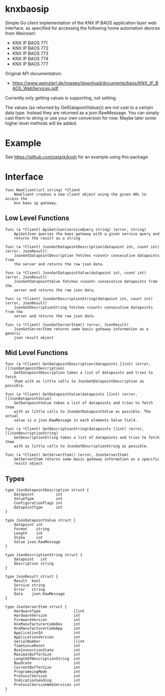 
knxbaosip
=========

Simple Go client implementation of the KNX IP BAOS application layer web
interface, as specified for accessing the following home automation devices
from Weinzierl:

  - KNX IP BAOS 771
  - KNX IP BAOS 772
  - KNX IP BAOS 773
  - KNX IP BAOS 774
  - KNX IP BAOS 777 

Original API documentation:

  - https://www.weinzierl.de/images/download/documents/baos/KNX_IP_BAOS_WebServices.pdf

Currently only getting values is supporting, not setting.

The values (as returned by GetDatapointValue()) are not cast to a certain data
type. Instead they are returned as a json.RawMessage. You can simply cast them
to string or use your own conversion for now. Maybe later some higher level
methods will be added.


Example
=======

See https://github.com/sstark/kxsh for an example using this package.


Interface
=========

    func NewClient(url string) *Client
        NewClient creates a new client object using the given URL to access the
        knx baos ip gateway.


Low Level Functions
-------------------

    func (a *Client) ApiGetJson(serviceQuery string) (error, string)
        ApiGetJson queries the baos gateway with a given service query and
        returns the result as a string

    func (a *Client) JsonGetDatapointDescription(datapoint int, count int) (error, JsonResult)
        JsonGetDatapointDescription fetches <count> consecutive datapoints from
        the server and returns the raw json data.

    func (a *Client) JsonGetDatapointValue(datapoint int, count int) (error, JsonResult)
        JsonGetDatapointValue fetches <count> consecutive datapoints from the
        server and returns the raw json data.

    func (a *Client) JsonGetDescriptionString(datapoint int, count int) (error, JsonResult)
        JsonGetDescriptionString fetches <count> consecutive datapoints from the
        server and returns the raw json data.

    func (a *Client) JsonGetServerItem() (error, JsonResult)
        JsonGetServerItem returns some basic gateway information as a generic
        json result object


Mid Level Functions
-------------------

    func (a *Client) GetDatapointDescription(datapoints []int) (error, []JsonDatapointDescription)
        GetDatapointDescription takes a list of datapoints and tries to fetch
        them with as little calls to JsonGetDatapointDescription as possible.

    func (a *Client) GetDatapointValue(datapoints []int) (error, []JsonDatapointValue)
        GetDatapointValue takes a list of datapoints and tries to fetch them
        with as little calls to JsonGetDatapointValue as possible. The actual
        value is a json.RawMessage in each elements Value field.

    func (a *Client) GetDescriptionString(datapoints []int) (error, []JsonDescriptionString)
        GetDescriptionString takes a list of datapoints and tries to fetch them
        with as little calls to JsonGetDescriptionString as possible.

    func (a *Client) GetServerItem() (error, JsonServerItem)
        GetServerItem returns some basic gateway information as a specific
        result object


Types
-----

    type JsonDatapointDescription struct {
        Datapoint          int
        ValueType          int
        ConfigurationFlags int
        DatapointType      int
    }

    type JsonDatapointValue struct {
        Datapoint int
        Format    string
        Length    int
        State     int
        Value json.RawMessage
    }

    type JsonDescriptionString struct {
        Datapoint   int
        Description string
    }

    type JsonResult struct {
        Result  bool
        Service string
        Error   string
        Data    json.RawMessage
    }

    type JsonServerItem struct {
        HardwareType               []int
        HardwareVersion            int
        FirmwareVersion            int
        KnxManufacturerCodeDev     int
        KnxManufacturerCodeApp     int
        ApplicationId              int
        ApplicationVersion         int
        SerialNumber               []int
        TimeSinceReset             int
        BusConnectionState         int
        MaximalBufferSize          int
        LengthOfDescriptionString  int
        Baudrate                   int
        CurrentBufferSize          int
        ProgrammingMode            int
        ProtocolVersion            int
        IndicationSending          int
        ProtocolVersionWebServices int
    }

